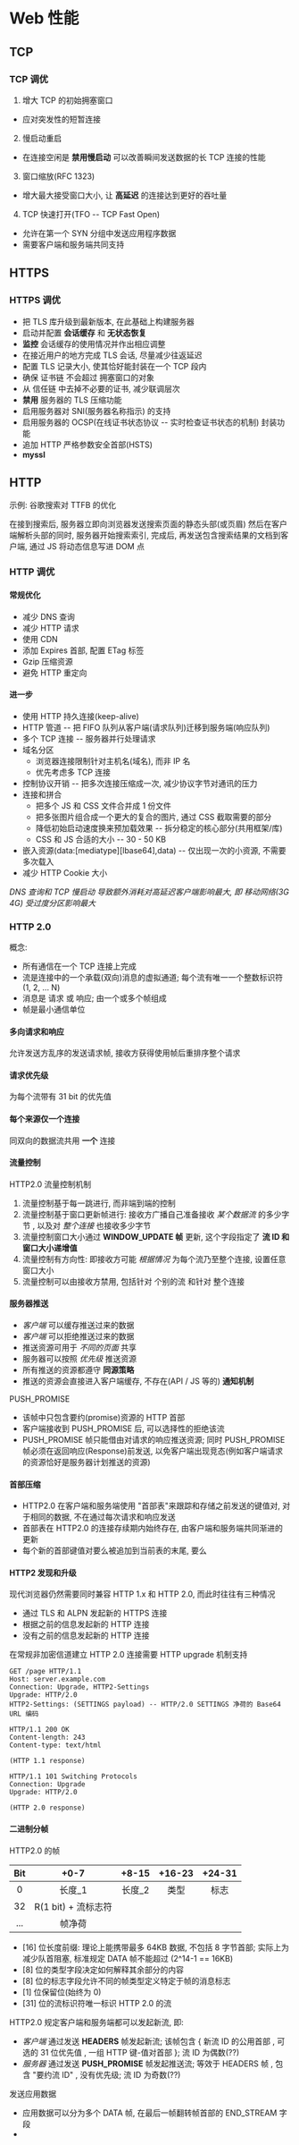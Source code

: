 # Web 性能

## TCP

### TCP 调优

1. 增大 TCP 的初始拥塞窗口

  - 应对突发性的短暂连接

2. 慢启动重启

  - 在连接空闲是 **禁用慢启动** 可以改善瞬间发送数据的长 TCP 连接的性能

3. 窗口缩放(RFC 1323)

  - 增大最大接受窗口大小, 让 **高延迟** 的连接达到更好的吞吐量

4. TCP 快速打开(TFO -- TCP Fast Open)

  - 允许在第一个 SYN 分组中发送应用程序数据
  - 需要客户端和服务端共同支持
  
## HTTPS

### HTTPS 调优

- 把 TLS 库升级到最新版本, 在此基础上构建服务器
- 启动并配置 **会话缓存** 和 **无状态恢复**
- **监控** 会话缓存的使用情况并作出相应调整
- 在接近用户的地方完成 TLS 会话, 尽量减少往返延迟
- 配置 TLS 记录大小, 使其恰好能封装在一个 TCP 段内
- 确保 证书链 不会超过 拥塞窗口的对象
- 从 信任链 中去掉不必要的证书, 减少联调层次
- **禁用** 服务器的 TLS 压缩功能
- 启用服务器对 SNI(服务器名称指示) 的支持
- 启用服务器的 OCSP(在线证书状态协议 -- 实时检查证书状态的机制) 封装功能
- 追加 HTTP 严格参数安全首部(HSTS)
- **myssl**

## HTTP

示例: 谷歌搜索对 TTFB 的优化

在接到搜索后, 服务器立即向浏览器发送搜索页面的静态头部(或页眉)
然后在客户端解析头部的同时, 服务器开始搜索索引, 完成后, 再发送包含搜索结果的文档到客户端, 通过 JS 将动态信息写进 DOM 点

### HTTP 调优

#### 常规优化
- 减少 DNS 查询
- 减少 HTTP 请求
- 使用 CDN
- 添加 Expires 首部, 配置 ETag 标签
- Gzip 压缩资源
- 避免 HTTP 重定向

#### 进一步
- 使用 HTTP 持久连接(keep-alive)
- HTTP 管道 -- 把 FIFO 队列从客户端(请求队列)迁移到服务端(响应队列)
- 多个 TCP 连接 -- 服务器并行处理请求
- 域名分区
  - 浏览器连接限制针对主机名(域名), 而非 IP 名
  - 优先考虑多 TCP 连接
- 控制协议开销 -- 把多次连接压缩成一次, 减少协议字节对通讯的压力
- 连接和拼合
  - 把多个 JS 和 CSS 文件合并成 1 份文件
  - 把多张图片组合成一个更大的复合的图片, 通过 CSS 截取需要的部分
  - 降低初始启动速度换来预加载效果 -- 拆分稳定的核心部分(共用框架/库)
  - CSS 和 JS 合适的大小 -- 30 - 50 KB
- 嵌入资源(data:[mediatype][lbase64],data) -- 仅出现一次的小资源, 不需要多次载入
- 减少 HTTP Cookie 大小

*DNS 查询和 TCP 慢启动 导致额外消耗对高延迟客户端影响最大, 即 移动网络(3G 4G) 受过度分区影响最大*

### HTTP 2.0

概念:
- 所有通信在一个 TCP 连接上完成
- 流是连接中的一个承载(双向)消息的虚拟通道; 每个流有唯一一个整数标识符(1, 2, ... N)
- 消息是 请求 或 响应; 由一个或多个帧组成
- 帧是最小通信单位

#### 多向请求和响应

允许发送方乱序的发送请求帧, 接收方获得使用帧后重排序整个请求

#### 请求优先级

为每个流带有 31 bit 的优先值

#### 每个来源仅一个连接

同双向的数据流共用 **一个** 连接

#### 流量控制

HTTP2.0 流量控制机制
1. 流量控制基于每一跳进行, 而非端到端的控制
2. 流量控制基于窗口更新帧进行: 接收方广播自己准备接收 *某个数据流* 的多少字节 , 以及对 *整个连接* 也接收多少字节
3. 流量控制窗口大小通过 **WINDOW_UPDATE 帧** 更新, 这个字段指定了 **流 ID 和 窗口大小递增值**
4. 流量控制有方向性: 即接收方可能 *根据情况* 为每个流乃至整个连接, 设置任意窗口大小
5. 流量控制可以由接收方禁用, 包括针对 个别的流 和针对 整个连接

#### 服务器推送

- *客户端* 可以缓存推送过来的数据
- *客户端* 可以拒绝推送过来的数据
- 推送资源可用于 *不同的页面* 共享
- 服务器可以按照 *优先级* 推送资源
- 所有推送的资源都遵守 **同源策略**
- 推送的资源会直接进入客户端缓存, 不存在(API / JS 等的) **通知机制**

PUSH_PROMISE

- 该帧中只包含要约(promise)资源的 HTTP 首部
- 客户端接收到 PUSH_PROMISE 后, 可以选择性的拒绝该流
- PUSH_PROMISE 帧只能借由对请求的响应推送资源; 同时 PUSH_PROMISE 帧必须在返回响应(Response)前发送, 以免客户端出现竞态(例如客户端请求的资源恰好是服务器计划推送的资源)

#### 首部压缩

- HTTP2.0 在客户端和服务端使用 "首部表"来跟踪和存储之前发送的键值对, 对于相同的数据, 不在通过每次请求和响应发送
- 首部表在 HTTP2.0 的连接存续期内始终存在, 由客户端和服务端共同渐进的更新
- 每个新的首部键值对要么被追加到当前表的末尾, 要么

#### HTTP2 发现和升级

现代浏览器仍然需要同时兼容 HTTP 1.x 和 HTTP 2.0, 而此时往往有三种情况

- 通过 TLS 和 ALPN 发起新的 HTTPS 连接
- 根据之前的信息发起新的 HTTP 连接
- 没有之前的信息发起新的 HTTP 连接

在常规非加密信道建立 HTTP 2.0 连接需要 HTTP upgrade 机制支持

```Req
GET /page HTTP/1.1
Host: server.example.com
Connection: Upgrade, HTTP2-Settings
Upgrade: HTTP/2.0
HTTP2-Settings: (SETTINGS payload) -- HTTP/2.0 SETTINGS 净荷的 Base64 URL 编码
```

```Resp
HTTP/1.1 200 OK
Content-length: 243
Content-type: text/html

(HTTP 1.1 response)
```

```Resp
HTTP/1.1 101 Switching Protocols
Connection: Upgrade
Upgrade: HTTP/2.0

(HTTP 2.0 response)
```

#### 二进制分帧

HTTP2.0 的帧

| Bit | +0-7                | +8-15  | +16-23 | +24-31 |
| :-: | :-:                 | :-:    | :-:    | :-:    |
| 0   | 长度_1              | 长度_2 | 类型   | 标志   |
| 32  | R(1 bit) + 流标志符 |        |        |        |
| ... | 帧净荷              |        |        |        |

- [16] 位长度前缀: 理论上能携带最多 64KB 数据, 不包括 8 字节首部; 实际上为减少队首阻塞, 标准规定 DATA 帧不能超过 (2^14-1 == 16KB)
- [8] 位的类型字段决定如何解释其余部分的内容
- [8] 位的标志字段允许不同的帧类型定义特定于帧的消息标志
- [1] 位保留位(始终为 0)
- [31] 位的流标识符唯一标识 HTTP 2.0 的流

HTTP2.0 规定客户端和服务端都可以发起新流, 即:
- *客户端* 通过发送 **HEADERS** 帧发起新流; 该帧包含 { 新流 ID 的公用首部 , 可选的 31 位优先值 , 一组 HTTP 键-值对首部 }; 流 ID 为偶数(??)
- *服务器* 通过发送 **PUSH_PROMISE** 帧发起推送流; 等效于 HEADERS 帧 , 包含 "要约流 ID" , 没有优先级; 流 ID 为奇数(??)

发送应用数据
- 应用数据可以分为多个 DATA 帧, 在最后一帧翻转帧首部的 END_STREAM 字段
- 
